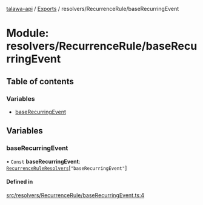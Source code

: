 [talawa-api](../README.md) / [Exports](../modules.md) / resolvers/RecurrenceRule/baseRecurringEvent

# Module: resolvers/RecurrenceRule/baseRecurringEvent

## Table of contents

### Variables

- [baseRecurringEvent](resolvers_RecurrenceRule_baseRecurringEvent.md#baserecurringevent)

## Variables

### baseRecurringEvent

• `Const` **baseRecurringEvent**: [`RecurrenceRuleResolvers`](types_generatedGraphQLTypes.md#recurrenceruleresolvers)[``"baseRecurringEvent"``]

#### Defined in

[src/resolvers/RecurrenceRule/baseRecurringEvent.ts:4](https://github.com/PalisadoesFoundation/talawa-api/blob/636e51c/src/resolvers/RecurrenceRule/baseRecurringEvent.ts#L4)
